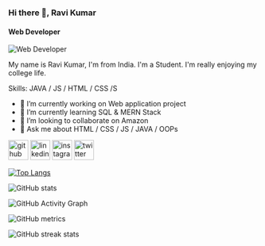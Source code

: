 ### Hi there 👋, Ravi Kumar
#### Web Developer
![Web Developer](https://pbs.twimg.com/profile_banners/826060863169822721/1633080028/1080x360)

My name is Ravi Kumar, I'm from India. I'm a Student. I'm really enjoying my college life. 

Skills: JAVA / JS / HTML / CSS /S

- 🔭 I’m currently working on Web application project 
- 🌱 I’m currently learning SQL & MERN Stack 
- 👯 I’m looking to collaborate on Amazon 
- 💬 Ask me about HTML / CSS / JS / JAVA / OOPs  


[<img src='https://cdn.jsdelivr.net/npm/simple-icons@3.0.1/icons/github.svg' alt='github' height='40'>](https://github.com/ravikumarsingh9907)  [<img src='https://cdn.jsdelivr.net/npm/simple-icons@3.0.1/icons/linkedin.svg' alt='linkedin' height='40'>](https://www.linkedin.com/in/ravi-kumar-b21592175/)  [<img src='https://cdn.jsdelivr.net/npm/simple-icons@3.0.1/icons/instagram.svg' alt='instagram' height='40'>](https://www.instagram.com/_xmart_rv_singh_/)  [<img src='https://cdn.jsdelivr.net/npm/simple-icons@3.0.1/icons/twitter.svg' alt='twitter' height='40'>](https://twitter.com/xmart_rv_singh)  

[![Top Langs](https://github-readme-stats.vercel.app/api/top-langs/?username=ravikumarsingh9907)](https://github.com/anuraghazra/github-readme-stats)

![GitHub stats](https://github-readme-stats.vercel.app/api?username=ravikumarsingh9907&show_icons=true)  

![GitHub Activity Graph](https://activity-graph.herokuapp.com/graph?username=ravikumarsingh9907)  

![GitHub metrics](https://metrics.lecoq.io/ravikumarsingh9907)  

![GitHub streak stats](https://github-readme-streak-stats.herokuapp.com/?user=ravikumarsingh9907)  
